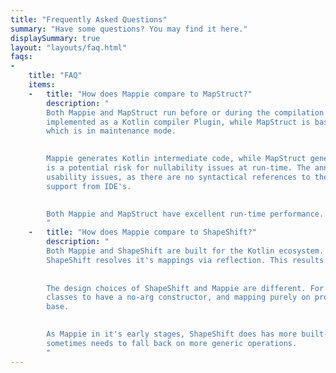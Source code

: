 ```yaml
---
title: "Frequently Asked Questions"
summary: "Have some questions? You may find it here."
displaySummary: true
layout: "layouts/faq.html"
faqs:
-
    title: "FAQ"
    items:
    -   title: "How does Mappie compare to MapStruct?"
        description: "
        Both Mappie and MapStruct run before or during the compilation of your source code. Mappie is
        implemented as a Kotlin compiler Plugin, while MapStruct is based on [kapt](https://kotlinlang.org/docs/kapt.html),
        which is in maintenance mode.
        

        Mappie generates Kotlin intermediate code, while MapStruct generates Java code. Combining Java code with Kotlin
        is a potential risk for nullability issues at run-time. The annotation based approach of MapStruct also has
        usability issues, as there are no syntactical references to the objects being mapped, disallowing refactoring
        support from IDE's.
        

        Both Mappie and MapStruct have excellent run-time performance.
        "
    -   title: "How does Mappie compare to ShapeShift?"
        description: "
        Both Mappie and ShapeShift are built for the Kotlin ecosystem. Mappie generates code at compile-time, while
        ShapeShift resolves it's mappings via reflection. This results in a big performance penalty.
        
        
        The design choices of ShapeShift and Mappie are different. For example, ShapeShift requires the target 
        classes to have a no-arg constructor, and mapping purely on properties, limiting the flexibility of your code 
        base. 
      

        As Mappie in it's early stages, ShapeShift does has more built-in support for advanced use-cases while Mappie
        sometimes needs to fall back on more generic operations.
        "
---
```

